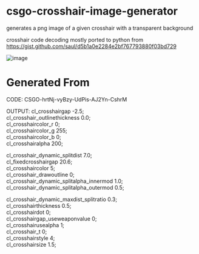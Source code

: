# csgo-crosshair-image-generator
generates a png image of a given crosshair with a transparent background 
 
 crosshair code decoding mostly ported to python from https://gist.github.com/saul/d5b1a0e2284e2bf767793880f03bd729

![image](https://user-images.githubusercontent.com/101136391/224377233-32951c4a-0549-4501-bbfa-8d188e2e059b.png)
# Generated From

 CODE: 
 CSGO-hrtNj-vyBzy-UdPis-AJ2Yn-CshrM

 OUTPUT:
 cl_crosshairgap -2.5;  
 cl_crosshair_outlinethickness 0.0;  
 cl_crosshaircolor_r 0;  
 cl_crosshaircolor_g 255;  
 cl_crosshaircolor_b 0;  
 cl_crosshairalpha 200;  

 cl_crosshair_dynamic_splitdist 7.0;  
 cl_fixedcrosshairgap 20.6;  
 cl_crosshaircolor 5;  
 cl_crosshair_drawoutline 0;  
 cl_crosshair_dynamic_splitalpha_innermod 1.0;   
 cl_crosshair_dynamic_splitalpha_outermod 0.5;   

 cl_crosshair_dynamic_maxdist_splitratio 0.3;  
 cl_crosshairthickness 0.5;  
 cl_crosshairdot 0;  
 cl_crosshairgap_useweaponvalue 0;  
 cl_crosshairusealpha 1;  
 cl_crosshair_t 0;  
 cl_crosshairstyle 4;  
 cl_crosshairsize 1.5;  
